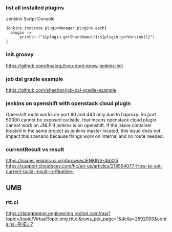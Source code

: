 ### list all installed plugins
Jenkins Script Console
```
Jenkins.instance.pluginManager.plugins.each{
  plugin -> 
      println ("${plugin.getShortName()}:${plugin.getVersion()}")
}
```

### init.groovy
https://github.com/AnalogJ/you-dont-know-jenkins-init

### job dsl gradle example
https://github.com/sheehan/job-dsl-gradle-example

### jenkins on openshift with openstack cloud plugin

Openshift route works on port 80 and 443 only due to haproxy. So port 50000 cannot be exposed outiside, that means openstack cloud plugin cannot work on JNLP if jenkins is on openshift. If the jslave container located in the same project as jenkins master located, this issue does not impact this scenario because things work on internal and no route needed.

### currentResult vs result
https://issues.jenkins-ci.org/browse/JENKINS-46325
https://support.cloudbees.com/hc/en-us/articles/218554077-How-to-set-current-build-result-in-Pipeline-

## UMB

### rtt.ci
https://datagrepper.engineering.redhat.com/raw?topic=/topic/VirtualTopic.eng.rtt.ci&rows_per_page=1&delta=2592000&contains=RHEL-7
